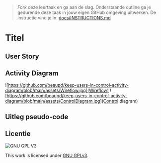 > _Fork_ deze leertaak en ga aan de slag. Onderstaande outline ga je gedurende deze taak in jouw eigen GitHub omgeving uitwerken. De instructie vind je in: [docs/INSTRUCTIONS.md](docs/INSTRUCTIONS.md)

# Titel
<!-- Geef je project een titel en schrijf in één zin wat het is -->

## User Story
<!-- Schrijf hier de User Story waar de Activity Diagram over gaat-->

## Activity Diagram
<!-- Toon de activity Diagram -->
![https://github.com/beaupd/keep-users-in-control-activity-diagram/blob/main/assets/Wireflow.jpg](Wireflow)
![https://github.com/beaupd/keep-users-in-control-activity-diagram/blob/main/assets/ControlDiagram.jpg](Control diagram)

## Uitleg pseudo-code 
<!-- Leg de pseudo-code in de control fow uit -->


## Licentie

![GNU GPL V3](https://www.gnu.org/graphics/gplv3-127x51.png)

This work is licensed under [GNU GPLv3](./LICENSE).
